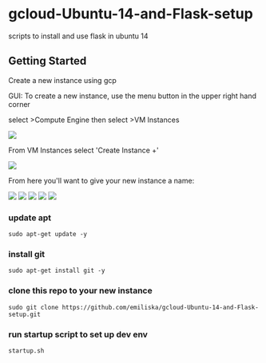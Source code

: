 # gcloud-Ubuntu-14-and-Flask-setup
scripts to install and use flask in ubuntu 14

## Getting Started
Create a new instance using gcp 

GUI:
To create a new instance, use the menu button in the upper right hand corner 

select >Compute Engine then select >VM Instances

<img src="https://github.com/emiliska/gcloud-Ubuntu-14-and-Flask-setup/blob/master/Images/ci_0b.PNG"/>

From VM Instances select 'Create Instance +' 

<img src="https://github.com/emiliska/gcloud-Ubuntu-14-and-Flask-setup/blob/master/Images/create_instance.PNG"/>

From here you'll want to give your new instance a name:

<img src="https://github.com/emiliska/gcloud-Ubuntu-14-and-Flask-setup/blob/master/Images/ci_1.PNG"/>
<img src="https://github.com/emiliska/gcloud-Ubuntu-14-and-Flask-setup/blob/master/Images/ci_2.PNG"/>
<img src="https://github.com/emiliska/gcloud-Ubuntu-14-and-Flask-setup/blob/master/Images/ci_3.PNG"/>
<img src="https://github.com/emiliska/gcloud-Ubuntu-14-and-Flask-setup/blob/master/Images/ci_4.PNG"/>
<img src="https://github.com/emiliska/gcloud-Ubuntu-14-and-Flask-setup/blob/master/Images/ci_5.PNG"/>

### update apt
`sudo apt-get update -y`

### install git
`sudo apt-get install git -y`

### clone this repo to your new instance
`sudo git clone https://github.com/emiliska/gcloud-Ubuntu-14-and-Flask-setup.git`

### run startup script to set up dev env
`startup.sh`
